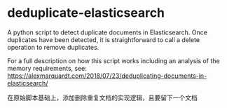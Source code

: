 # deduplicate-elasticsearch
A python script to detect duplicate documents in Elasticsearch. Once duplicates have been detected, it is straightforward to call a delete operation to remove duplicates.

For a full description on how this script works including an analysis of the memory requirements, see: https://alexmarquardt.com/2018/07/23/deduplicating-documents-in-elasticsearch/

在原始脚本基础上，添加删除重复文档的实现逻辑，且要留下一个文档
